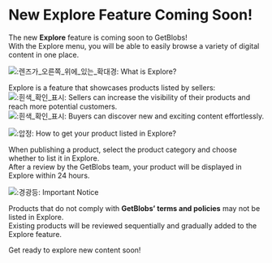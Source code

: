 # New Explore Feature Coming Soon!



The new **Explore** feature is coming soon to GetBlobs!\
With the Explore menu, you will be able to easily browse a variety of digital content in one place.



<img src="https://a.slack-edge.com/production-standard-emoji-assets/14.0/apple-medium/1f50e@2x.png" alt=":렌즈가_오른쪽_위에_있는_확대경:" data-size="line"> What is Explore?

Explore is a feature that showcases products listed by sellers:\
<img src="https://a.slack-edge.com/production-standard-emoji-assets/14.0/apple-medium/2705@2x.png" alt=":흰색_확인_표시:" data-size="line"> Sellers can increase the visibility of their products and reach more potential customers.\
<img src="https://a.slack-edge.com/production-standard-emoji-assets/14.0/apple-medium/2705@2x.png" alt=":흰색_확인_표시:" data-size="line"> Buyers can discover new and exciting content effortlessly.



<img src="https://a.slack-edge.com/production-standard-emoji-assets/14.0/apple-medium/1f4cc@2x.png" alt=":압정:" data-size="line"> How to get your product listed in Explore?

When publishing a product, select the product category and choose whether to list it in Explore.\
After a review by the GetBlobs team, your product will be displayed in Explore within 24 hours.



<img src="https://a.slack-edge.com/production-standard-emoji-assets/14.0/apple-medium/1f6a8@2x.png" alt=":경광등:" data-size="line"> Important Notice

Products that do not comply with **GetBlobs’ terms and policies** may not be listed in Explore.\
Existing products will be reviewed sequentially and gradually added to the Explore feature.

Get ready to explore new content soon!
